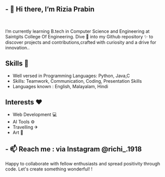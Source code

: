 ## - 👋  Hi there, I’m Rizia Prabin
<div><br class="Apple-interchange-newline">
  
  I’m currently learning B.tech in Computer Science and Engineering at Saintgits College Of Engineering. 
  Dive 🦈 into my Github repository ✨ to discover projects and contributions,crafted with curiosity and a drive for innovation..
          
## Skills 🙌

* Well versed in Programming Languages: Python, Java,C
* Skills: Teamwork, Communication, Coding, Presentation Skills
* Languages known : English, Malayalam, Hindi

## Interests ❤️

* Web Development 💻
* AI Tools ⚙
* Travelling ✈
* Art 🎨

## - 📫 Reach me : via Instagram @richi_.1918

Happy to collaborate with fellow enthusiasts and spread positivity through code.
Let's create something wonderful! !</div>



